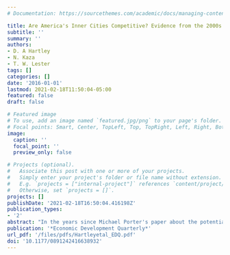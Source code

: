 ```yaml
---
# Documentation: https://sourcethemes.com/academic/docs/managing-content/

title: Are America's Inner Cities Competitive? Evidence from the 2000s
subtitle: ''
summary: ''
authors:
- D. A Hartley
- N. Kaza
- T. W. Lester
tags: []
categories: []
date: '2016-01-01'
lastmod: 2021-02-18T11:50:04-05:00
featured: false
draft: false

# Featured image
# To use, add an image named `featured.jpg/png` to your page's folder.
# Focal points: Smart, Center, TopLeft, Top, TopRight, Left, Right, BottomLeft, Bottom, BottomRight.
image:
  caption: ''
  focal_point: ''
  preview_only: false

# Projects (optional).
#   Associate this post with one or more of your projects.
#   Simply enter your project's folder or file name without extension.
#   E.g. `projects = ["internal-project"]` references `content/project/deep-learning/index.md`.
#   Otherwise, set `projects = []`.
projects: []
publishDate: '2021-02-18T16:50:04.416198Z'
publication_types:
- '2'
abstract: "In the years since Michael Porter's paper about the potential competitiveness of inner cities there has been growing evidence of a residential resurgence in urban neighborhoods.  Yet, there is less evidence on the competitiveness of inner cities for employment.  We document the trends in net employment growth and find that inner cities gained over 1.8 million jobs between 2002 and 2011 at a rate comparable to suburban areas.  We also find a significant number of inner cities are becoming more competitive over this period---increasing their share of metropolitan employment in 120 out of 281 MSAs.  We also describe the pattern of job growth within the inner city, finding that tracts that grew faster tended to be closer to downtown, with access to transit, and adjacent to areas with higher population growth.  However, tracts with higher poverty rates experienced less job growth, indicating that barriers still exist in the inner city. "
publication: '*Economic Development Quarterly*'
url_pdf: '/files/pdfs/Hartleyetal_EDQ.pdf'
doi: '10.1177/0891242416638932'
---
```

